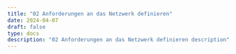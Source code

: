 ```yaml
---
title: "02 Anforderungen an das Netzwerk definieren"
date: 2024-04-07
draft: false
type: docs
description: "02 Anforderungen an das Netzwerk definieren description"
---
```



